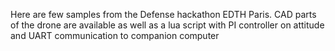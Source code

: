Here are few samples from the Defense hackathon EDTH Paris.
CAD parts of the drone are available as well as a lua script with PI controller on attitude and UART communication to companion computer
